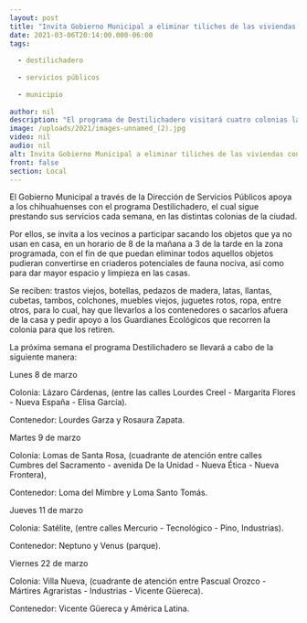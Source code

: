 ```yaml
---
layout: post
title: "Invita Gobierno Municipal a eliminar tiliches de las viviendas con Destilichadero"
date: 2021-03-06T20:14:00.000-06:00
tags:
  
  - destilichadero
  
  - servicios públicos
  
  - municipio
  
author: nil
description: "El programa de Destilichadero visitará cuatro colonias la próxima semana"
image: /uploads/2021/images-unnamed_(2).jpg
video: nil
audio: nil
alt: Invita Gobierno Municipal a eliminar tiliches de las viviendas con Destilichadero
front: false
section: Local
---
```


El Gobierno Municipal a través de la Dirección de Servicios Públicos apoya a los chihuahuenses con el programa Destilichadero, el cual sigue prestando sus servicios cada semana, en las distintas colonias de la ciudad.

 

Por ellos, se invita a los vecinos a participar sacando los objetos que ya no usan en casa, en un horario de 8 de la mañana a 3 de la tarde en la zona programada, con el fin de que puedan eliminar todos aquellos objetos pudieran convertirse en criaderos potenciales de fauna nociva, así como para dar mayor espacio y limpieza en las casas.

 

Se reciben: trastos viejos, botellas, pedazos de madera, latas, llantas, cubetas, tambos, colchones, muebles viejos, juguetes rotos, ropa, entre otros, para lo cual, hay que llevarlos a los contenedores o sacarlos afuera de la casa y pedir apoyo a los Guardianes Ecológicos que recorren la colonia para que los retiren.

 

La próxima semana el programa Destilichadero se llevará a cabo de la siguiente manera:

Lunes 8 de marzo

Colonia: Lázaro Cárdenas, (entre las calles Lourdes Creel - Margarita Flores - Nueva España - Elisa García).

Contenedor: Lourdes Garza y Rosaura Zapata.

Martes 9 de marzo

Colonia: Lomas de Santa Rosa, (cuadrante de atención entre calles Cumbres del Sacramento - avenida De la Unidad - Nueva Ética - Nueva Frontera),

Contenedor: Loma del Mimbre y Loma Santo Tomás.

Jueves 11 de marzo

Colonia: Satélite, (entre calles Mercurio - Tecnológico - Pino, Industrias).

Contenedor: Neptuno y Venus (parque).

Viernes 22 de marzo

Colonia: Villa Nueva, (cuadrante de atención entre Pascual Orozco - Mártires Agraristas - Industrias - Vicente Güereca).

Contenedor: Vicente Güereca y América Latina.